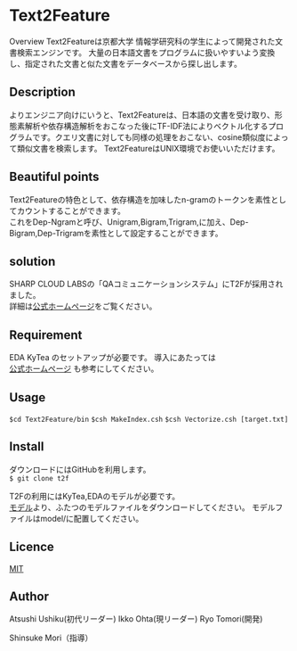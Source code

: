 Text2Feature
====

Overview
Text2Featureは京都大学 情報学研究科の学生によって開発された文書検索エンジンです。
大量の日本語文書をプログラムに扱いやすいよう変換し、指定された文書と似た文書をデータベースから探し出します。
## Description
よりエンジニア向けにいうと、Text2Featureは、日本語の文書を受け取り、形態素解析や依存構造解析をおこなった後にTF-IDF法によりベクトル化するプログラムです。クエリ文書に対しても同様の処理をおこない、cosine類似度によって類似文書を検索します。 
Text2FeatureはUNIX環境でお使いいただけます。

## Beautiful points

Text2Featureの特色として、依存構造を加味したn-gramのトークンを素性としてカウントすることができます。  
これをDep-Ngramと呼び、Unigram,Bigram,Trigram,に加え、Dep-Bigram,Dep-Trigramを素性として設定することができます。

## solution
SHARP CLOUD LABSの「QAコミュニケーションシステム」にT2Fが採用されました。  
詳細は[公式ホームページ]()をご覧ください。

## Requirement
 EDA
 KyTea
 のセットアップが必要です。 導入にあたっては  
[公式ホームページ](http://plata.ar.media.kyoto-u.ac.jp/tool/Text2Feature/t2fdoc/_build/html/Tutorial.html)
 も参考にしてください。

## Usage
`$cd Text2Feature/bin`
`$csh MakeIndex.csh`
`$csh Vectorize.csh [target.txt]`

## Install
ダウンロードにはGitHubを利用します。  
`$ git clone t2f`

T2Fの利用にはKyTea,EDAのモデルが必要です。  
[モデル](http://www.ar.media.kyoto-u.ac.jp/tool/Text2Feature/models.zip)より、ふたつのモデルファイルをダウンロードしてください。
モデルファイルはmodel/に配置してください。

## Licence

[MIT](https://github.com/tcnksm/tool/blob/master/LICENCE)

## Author
Atsushi Ushiku(初代リーダー)
Ikko Ohta(現リーダー)
Ryo Tomori(開発)

Shinsuke Mori（指導）
